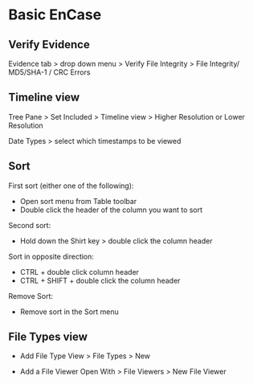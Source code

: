 # Basic EnCase

## Verify Evidence

Evidence tab > drop down menu > Verify File Integrity > File Integrity/ MD5/SHA-1 / CRC Errors

## Timeline view

Tree Pane > Set Included > Timeline view > Higher Resolution or Lower Resolution

Date Types > select which timestamps to be viewed

## Sort

First sort (either one of the following):

* Open sort menu from Table toolbar
* Double click the header of the column you want to sort

Second sort:
* Hold down the Shirt key > double click the column header

Sort in opposite direction:
* CTRL + double click column header
* CTRL + SHIFT + double click the column header

Remove Sort:
* Remove sort in the Sort menu


## File Types view

* Add File Type
View > File Types > New

* Add a File Viewer
Open With > File Viewers > New File Viewer
